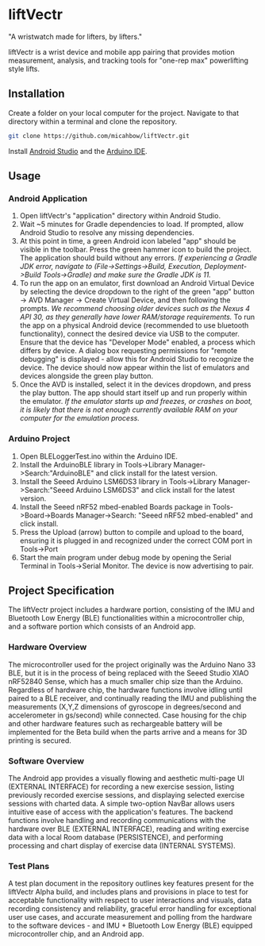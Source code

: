 # liftVectr
"A wristwatch made for lifters, by lifters."

liftVectr is a wrist device and mobile app pairing that provides motion measurement, analysis, and tracking tools for "one-rep max" powerlifting style lifts.

## Installation

Create a folder on your local computer for the project. Navigate to that directory within a terminal and clone the repository.

```bash
git clone https://github.com/micahbow/liftVectr.git
```
Install [Android Studio](https://developer.android.com/studio) and the [Arduino IDE](https://docs.arduino.cc/software/ide-v1).

## Usage

### Android Application

1. Open liftVectr's "application" directory within Android Studio.
2. Wait ~5 minutes for Gradle dependencies to load. If prompted, allow Android Studio to resolve any missing dependencies. 
3. At this point in time, a green Android icon labeled "app" should be visible in the toolbar. Press the green hammer icon to build the project. The application should build without any errors. *If experiencing a Gradle JDK error, navigate to (File->Settings->Build, Execution, Deployment->Build Tools->Gradle) and make sure the Gradle JDK is 11.*
4. To run the app on an emulator, first download an Android Virtual Device by selecting the device dropdown to the right of the green "app" button -> AVD Manager -> Create Virtual Device, and then following the prompts. *We recommend choosing older devices such as the Nexus 4 API 30, as they generally have lower RAM/storage requirements.* To run the app on a physical Android device (recommended to use bluetooth functionality), connect the desired device via USB to the computer. Ensure that the device has "Developer Mode" enabled, a process which differs by device. A dialog box requesting permissions for "remote debugging" is displayed - allow this for Android Studio to recognize the device. The device should now appear within the list of emulators and devices alongside the green play button.
5. Once the AVD is installed, select it in the devices dropdown, and press the play button. The app should start itself up and run properly within the emulator. *If the emulator starts up and freezes, or crashes on boot, it is likely that there is not enough currently available RAM on your computer for the emulation process.*

### Arduino Project

1. Open BLELoggerTest.ino within the Arduino IDE.
2. Install the ArduinoBLE library in Tools->Library Manager->Search:"ArduinoBLE" and click install for the latest version.
3. Install the Seeed Arduino LSM6DS3 library in Tools->Library Manager->Search:"Seeed Arduino LSM6DS3" and click install for the latest version.
4. Install the Seeed nRF52 mbed-enabled Boards package in Tools->Board->Boards Manager->Search: "Seeed nRF52 mbed-enabled" and click install.
5. Press the Upload (arrow) button to compile and upload to the board, ensuring it is plugged in and recognized under the correct COM port in Tools->Port
6. Start the main program under debug mode by opening the Serial Terminal in Tools->Serial Monitor. The device is now advertising to pair.

## Project Specification

The liftVectr project includes a hardware portion, consisting of the IMU and Bluetooth Low Energy (BLE) functionalities within a microcontroller chip, and a software portion which consists of an Android app.

### Hardware Overview

The microcontroller used for the project originally was the Arduino Nano 33 BLE, but it is in the process of being replaced with the Seeed Studio XIAO nRF52840 Sense, which has a much smaller chip size than the Arduino. Regardless of hardware chip, the hardware functions involve idling until paired to a BLE receiver, and continually reading the IMU and publishing the measurements (X,Y,Z dimensions of gyroscope in degrees/second and accelerometer in gs/second) while connected. Case housing for the chip and other hardware features such as rechargeable battery will be implemented for the Beta build when the parts arrive and a means for 3D printing is secured.

### Software Overview

The Android app provides a visually flowing and aesthetic multi-page UI (EXTERNAL INTERFACE) for recording a new exercise session, listing previously recorded exercise sessions, and displaying selected exercise sessions with charted data. A simple two-option NavBar allows users intuitive ease of access with the application's features. The backend functions involve handling and recording communications with the hardware over BLE (EXTERNAL INTERFACE), reading and writing exercise data with a local Room database (PERSISTENCE), and performing processing and chart display of exercise data (INTERNAL SYSTEMS).

### Test Plans

A test plan document in the repository outlines key features present for the liftVectr Alpha build, and includes plans and provisions in place to test for acceptable functionality with respect to user interactions and visuals, data recording consistency and reliability, graceful error handling for exceptional user use cases, and accurate measurement and polling from the hardware to the software devices - and IMU + Bluetooth Low Energy (BLE) equipped microcontroller chip, and an Android app.
